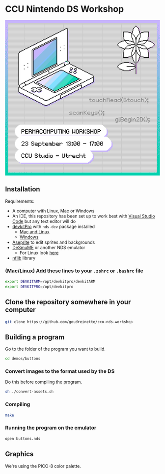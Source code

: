 # CCU Nintendo DS Workshop


![CCU Nintendo DS Workshop](./cover.png)


## Installation

Requirements:
- A computer with Linux, Mac or Windows
- An IDE, this repository has been set up to work best with [Visual Studio Code](https://code.visualstudio.com/) but any text editor will do
- [devkitPro](https://devkitpro.org/wiki/Getting_Started) with `nds-dev` package installed
    - [Mac and Linux](https://github.com/devkitPro/pacman/releases/tag/v6.0.2)
    - [Windows](https://github.com/devkitPro/installer/releases/tag/v3.0.3)
- [Aseprite](https://www.aseprite.org/) to edit sprites and backgrounds
- [DeSmuME](https://github.com/TASEmulators/desmume/releases) or another NDS emulator
    - For Linux look [here](https://www.maketecheasier.com/desmume-play-nintendo-ds-games-linux/)
- [nflib](https://github.com/knightfox75/nds_nflib) library




### (Mac/Linux) Add these lines to your `.zshrc` or `.bashrc` file 
```zsh
export DEVKITARM=/opt/devkitpro/devkitARM
export DEVKITPRO=/opt/devkitpro
```


## Clone the repository somewhere in your computer

```bash
git clone https://github.com/goudreinette/ccu-nds-workshop
```


## Building a program
Go to the folder of the program you want to build.

```bash
cd demos/buttons
```


### Convert images to the format used by the DS
Do this before compiling the program.

```bash
sh ./convert-assets.sh
```

### Compiling 

```bash
make
```

### Running the program on the emulator

```bash
open buttons.nds
```



## Graphics
We're using the PICO-8 color palette.
